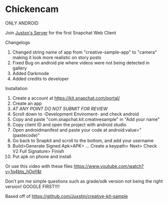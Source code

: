 # Chickencam
ONLY ANDROID
 
Join [Justxn's Server](https://discord.gg/gD4yAY) for the first Snapchat Web Client 
 
  Changelogs
  1. Changed string name of app from "creative-sample-app" to "camera" making it look more realistic on story posts 
  2. Fixed Bug on android pie where videos were not being detected in gallery
  3. Added Darkmode
  4. Added credits to developer


 Installation
  1. Create a account at https://kit.snapchat.com/portal/
  2. Create an app
  3. *AT ANY POINT DO NOT SUBMIT FOR REVIEW*
  4. Scroll down to -Development Enviroment- and check android
  5. Copy and paste "com.snapchat.kit.creativesample" in "Add your name"
  6. Copy client ID and open the project with android studio
  7. Open androidmanifest and paste your code at android:value="(pastecode)"
  8. Go back to Snapkit and scroll to the bottom, and add your username
  9. Build>Generate Signed Apk>APK> ... Create a keypath> Next> Check V2 Full Signature> Finish
  10. Put apk on phone and install
  
  Or use this video with these files
  https://www.youtube.com/watch?v=1q4bts_hOpY&t
  
Don't pm me simple questions such as grade/sdk version not being the right version! GOOGLE FIRST!!!!
  
Based off of https://github.com/Juxstin/creative-kit-sample
